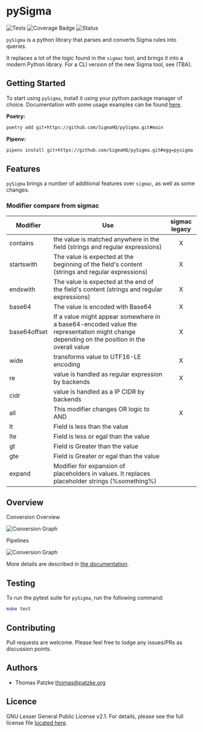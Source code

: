 # pySigma

![Tests](https://github.com/SigmaHQ/pySigma/actions/workflows/test.yml/badge.svg)
![Coverage Badge](https://img.shields.io/endpoint?url=https://gist.githubusercontent.com/thomaspatzke/11b31b4f709b6dc54a30d5203e8fe0ee/raw/SigmaHQ-pySigma-coverage.json)
![Status](https://img.shields.io/badge/Status-pre--release-orange)

`pySigma` is a python library that parses and converts Sigma rules into queries.

It replaces a lot of the logic found in the `sigmac` tool, and brings it into a modern Python library. For a CLI version of the new Sigma tool, see (TBA).

## Getting Started

To start using `pySigma`, install it using your python package manager of choice. Documentation with
some usage examples can be found [here](https://sigmahq-pysigma.readthedocs.io/).

**Poetry:**

```bash
poetry add git+https://github.com/SigmaHQ/pySigma.git#main
```

**Pipenv:**

```bash
pipenv install git+https://github.com/SigmaHQ/pySigma.git#egg=pysigma
```

## Features

`pySigma` brings a number of additional features over `sigmac`, as well as some changes.

### Modifier compare from sigmac

|Modifier|Use|sigmac legacy|
|--------|---|:-------------:|
|contains|the value is matched anywhere in the field (strings and regular expressions)|X|
|startswith|The value is expected at the beginning of the field's content (strings and regular expressions)|X|
|endswith|The value is expected at the end of the field's content (strings and regular expressions)|X|
|base64|The value is encoded with Base64|X|
|base64offset|If a value might appear somewhere in a base64-encoded value the representation might change depending on the position in the overall value|X|
|wide|transforms value to UTF16-LE encoding|X|
|re|value is handled as regular expression by backends|X|
|cidr|value is handled as a IP CIDR by backends||
|all|This modifier changes OR logic to AND|X|
|lt|Field is less than the value||
|lte|Field is less or egal than the value||
|gt|Field is Greater than the value||
|gte|Field is Greater or egal than the value||
|expand|Modifier for expansion of placeholders in values. It replaces placeholder strings (%something%)||

## Overview

Conversion Overview

![Conversion Graph](/docs/images/conversion.png)

Pipelines

![Conversion Graph](/docs/images/pipelines.png)

More details are described in [the documentation](https://sigmahq-pysigma.readthedocs.io/).

## Testing

To run the pytest suite for `pySigma`, run the following command:

```bash
make test
```

## Contributing

Pull requests are welcome. Please feel free to lodge any issues/PRs as discussion points.

## Authors

- Thomas Patzke <thomas@patzke.org>

## Licence

GNU Lesser General Public License v2.1. For details, please see the full license file [located here](https://github.com/SigmaHQ/pySigma/blob/main/LICENSE).
